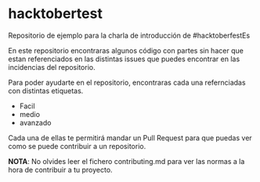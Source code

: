 # hacktobertest


Repositorio de ejemplo para la charla de introducción de #hacktoberfestEs

En este repositorio encontraras algunos código con partes sin hacer que estan referenciados en las distintas issues que puedes encontrar en las incidencias del repositorio.

Para poder ayudarte en el repositorio, encontraras cada una refernciadas con distintas etiquetas.

* Facil
* medio
* avanzado

Cada una de ellas te permitirá mandar un Pull Request para que puedas ver como se puede contribuir a un repositorio.

**NOTA**: No olvides leer el fichero contributing.md para ver las normas a la hora de contribuir a tu proyecto.
